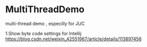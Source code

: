 # MultiThreadDemo
multi-thread demo , especilly for JUC

1.Show byte code settings for Intellij
https://blog.csdn.net/weixin_42551967/article/details/113897456
